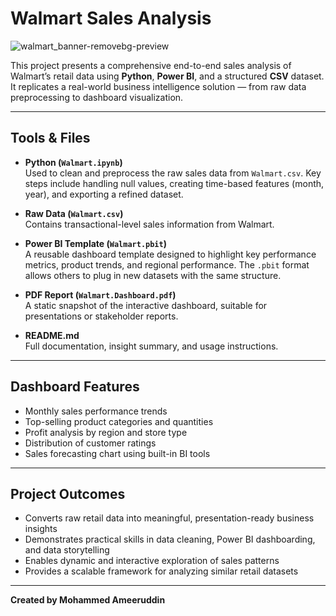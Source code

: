 # Walmart Sales Analysis

![walmart_banner-removebg-preview](https://github.com/user-attachments/assets/99e0ea43-77fe-402b-b5f7-5e23d0a02ecd)

This project presents a comprehensive end-to-end sales analysis of Walmart’s retail data using **Python**, **Power BI**, and a structured **CSV** dataset. It replicates a real-world business intelligence solution — from raw data preprocessing to dashboard visualization.

---

## Tools & Files

- **Python (`Walmart.ipynb`)**  
  Used to clean and preprocess the raw sales data from `Walmart.csv`. Key steps include handling null values, creating time-based features (month, year), and exporting a refined dataset.

- **Raw Data (`Walmart.csv`)**  
  Contains transactional-level sales information from Walmart.

- **Power BI Template (`Walmart.pbit`)**  
  A reusable dashboard template designed to highlight key performance metrics, product trends, and regional performance. The `.pbit` format allows others to plug in new datasets with the same structure.

- **PDF Report (`Walmart.Dashboard.pdf`)**  
  A static snapshot of the interactive dashboard, suitable for presentations or stakeholder reports.

- **README.md**  
  Full documentation, insight summary, and usage instructions.
  
---

## Dashboard Features

- Monthly sales performance trends  
- Top-selling product categories and quantities  
- Profit analysis by region and store type  
- Distribution of customer ratings  
- Sales forecasting chart using built-in BI tools

---

## Project Outcomes

- Converts raw retail data into meaningful, presentation-ready business insights  
- Demonstrates practical skills in data cleaning, Power BI dashboarding, and data storytelling  
- Enables dynamic and interactive exploration of sales patterns  
- Provides a scalable framework for analyzing similar retail datasets

---

**Created by Mohammed Ameeruddin**
